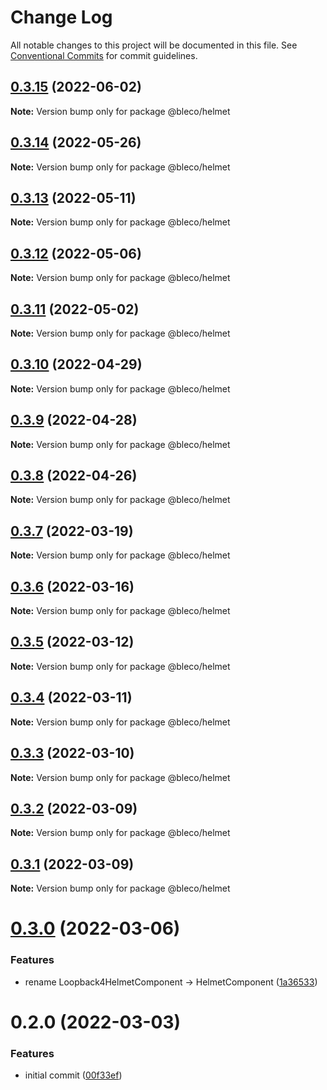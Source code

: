 # Change Log

All notable changes to this project will be documented in this file.
See [Conventional Commits](https://conventionalcommits.org) for commit guidelines.

## [0.3.15](https://gitr.net/betaly/bleco/compare/@bleco/helmet@0.3.14...@bleco/helmet@0.3.15) (2022-06-02)

**Note:** Version bump only for package @bleco/helmet





## [0.3.14](https://gitr.net/betaly/bleco/compare/@bleco/helmet@0.3.13...@bleco/helmet@0.3.14) (2022-05-26)

**Note:** Version bump only for package @bleco/helmet





## [0.3.13](https://gitr.net/betaly/bleco/compare/@bleco/helmet@0.3.12...@bleco/helmet@0.3.13) (2022-05-11)

**Note:** Version bump only for package @bleco/helmet





## [0.3.12](https://gitr.net/betaly/bleco/compare/@bleco/helmet@0.3.11...@bleco/helmet@0.3.12) (2022-05-06)

**Note:** Version bump only for package @bleco/helmet





## [0.3.11](https://gitr.net/betaly/bleco/compare/@bleco/helmet@0.3.10...@bleco/helmet@0.3.11) (2022-05-02)

**Note:** Version bump only for package @bleco/helmet





## [0.3.10](https://gitr.net/betaly/bleco/compare/@bleco/helmet@0.3.9...@bleco/helmet@0.3.10) (2022-04-29)

**Note:** Version bump only for package @bleco/helmet





## [0.3.9](https://gitr.net/betaly/bleco/compare/@bleco/helmet@0.3.8...@bleco/helmet@0.3.9) (2022-04-28)

**Note:** Version bump only for package @bleco/helmet





## [0.3.8](https://gitr.net/betaly/bleco/compare/@bleco/helmet@0.3.7...@bleco/helmet@0.3.8) (2022-04-26)

**Note:** Version bump only for package @bleco/helmet





## [0.3.7](https://gitr.net/betaly/bleco/compare/@bleco/helmet@0.3.6...@bleco/helmet@0.3.7) (2022-03-19)

**Note:** Version bump only for package @bleco/helmet





## [0.3.6](https://gitr.net/betaly/bleco/compare/@bleco/helmet@0.3.5...@bleco/helmet@0.3.6) (2022-03-16)

**Note:** Version bump only for package @bleco/helmet





## [0.3.5](https://gitr.net/betaly/bleco/compare/@bleco/helmet@0.3.4...@bleco/helmet@0.3.5) (2022-03-12)

**Note:** Version bump only for package @bleco/helmet





## [0.3.4](https://gitr.net/betaly/bleco/compare/@bleco/helmet@0.3.3...@bleco/helmet@0.3.4) (2022-03-11)

**Note:** Version bump only for package @bleco/helmet





## [0.3.3](https://gitr.net/betaly/bleco/compare/@bleco/helmet@0.3.2...@bleco/helmet@0.3.3) (2022-03-10)

**Note:** Version bump only for package @bleco/helmet





## [0.3.2](https://gitr.net/betaly/bleco/compare/@bleco/helmet@0.3.1...@bleco/helmet@0.3.2) (2022-03-09)

**Note:** Version bump only for package @bleco/helmet





## [0.3.1](https://gitr.net/betaly/bleco/compare/@bleco/helmet@0.3.0...@bleco/helmet@0.3.1) (2022-03-09)

**Note:** Version bump only for package @bleco/helmet





# [0.3.0](https://gitr.net/betaly/bleco/compare/@bleco/helmet@0.2.0...@bleco/helmet@0.3.0) (2022-03-06)


### Features

* rename Loopback4HelmetComponent -> HelmetComponent ([1a36533](https://gitr.net/betaly/bleco/commits/1a365335edc00c67506d0dc51daa83096b215d0d))





# 0.2.0 (2022-03-03)


### Features

* initial commit ([00f33ef](https://gitr.net/betaly/bleco/bleco/commits/00f33efdb654a3c235ff65ab82f9274b2ee4fc3f))
